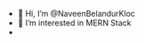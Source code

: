 - 👋 Hi, I’m @NaveenBelandurKloc
- 👀 I’m interested in MERN Stack
- 

<!---
NaveenBelandurKloc/NaveenBelandurKloc is a ✨ special ✨ repository because its `README.md` (this file) appears on your GitHub profile.
You can click the Preview link to take a look at your changes.
--->
